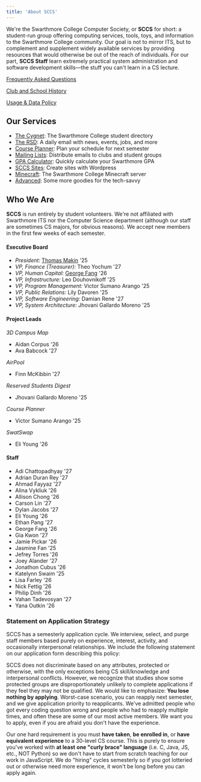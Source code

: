 ```yaml
---
title: 'About SCCS'
---
```


We're the Swarthmore College Computer Society, or **SCCS** for short: a student-run group offering
computing services, tools, toys, and information to the Swarthmore College community. Our goal is
not to mirror ITS, but to complement and supplement widely available services by providing resources
that would otherwise be out of the reach of individuals. For our part, **SCCS Staff** learn extremely
practical system administration and software development skills&mdash;the stuff you can't learn in a
CS lecture.

[Frequently Asked Questions](/docs/faq)

[Club and School History](/docs/history)

[Usage & Data Policy](/docs/policy)

## Our Services

- [The Cygnet](https://cygnet.sccs.swarthmore.edu): The Swarthmore College student directory
- [The RSD](https://rsd.sccs.swarthmore.edu): A daily email with news, events, jobs, and more
- [Course Planner](https://schedule.sccs.swarthmore.edu): Plan your schedule for next semester
- [Mailing Lists](https://lists.sccs.swarthmore.edu): Distribute emails to clubs and student groups
- [GPA Calculator](https://gpacalc.sccs.swarthmore.edu): Quickly calculate your Swarthmore GPA
- [SCCS Sites](https://sites.sccs.swarthmore.edu): Create sites with Wordpress
- [Minecraft](https://www.sccs.swarthmore.edu/minecraft): The Swarthmore College Minecraft server
- [Advanced](/docs/advanced-services): Some more goodies for the tech-savvy

## Who We Are

**SCCS** is run entirely by student volunteers. We're not affiliated with Swarthmore ITS nor the
Computer Science department (although our staff are sometimes CS majors, for obvious reasons). We
accept new members in the first few weeks of each semester.

#### Executive Board

- *President:* [Thomas Makin](https://thomasmak.in/) '25
- *VP, Finance (Treasurer):* Theo Yochum '27
- *VP, Human Capital:* [George Fang](https://geofang.com/) '26
- *VP, Infrastructure:* Leo Douhovnikoff '25
- *VP, Program Management:*  Victor Sumano Arango '25
- *VP, Public Relations:* Lily Davoren '25
- *VP, Software Engineering:*  Damian Rene '27
- *VP, System Architecture:* Jhovani Gallardo Moreno '25

#### Project Leads

*3D Campus Map*

- Aidan Corpus '26
- Ava Babcock '27

*AirPool*

- Finn McKibbin '27

*Reserved Students Digest*

- Jhovani Gallardo Moreno '25

*Course Planner*

- Victor Sumano Arango '25

*SwatSwap*

- Eli Young '26

#### Staff

- Adi Chattopadhyay '27
- Adrian Duran Rey '27
- Ahmad Fayyaz '27
- Alina Vykliuk '26
- Allison Chong '26
- Carson Lin '27
- Dylan Jacobs '27
- Eli Young '26
- Ethan Pang '27
- George Fang '26
- Gia Kwon '27
- Jamie Pickar '26
- Jasmine Fan '25
- Jefrey Torres '26
- Joey Alander '27
- Jonathon Cubus '26
- Katelynn Swaim '25
- Lisa Farley '26
- Nick Fettig '26
- Philip Dinh '26
- Vahan Tadevosyan '27
- Yana Outkin '26

### Statement on Application Strategy
SCCS has a semesterly application cycle. We interview, select, and purge staff members based
purely on experience, interest, activity, and occasionally interpersonal relationships. We
include the following statement on our application form describing this policy:

SCCS does not discriminate based on any attributes, protected or otherwise, with the only
exceptions being CS skill/knowledge and interpersonal conflicts. However, we recognize that
studies show some protected groups are disproportionately unlikely to complete applications if
they feel they may not be qualified. We would like to emphasize: **You lose nothing by applying**.
Worst-case scenario, you can reapply next semester, and we give application priority to
reapplicants. We've admitted people who got every coding question wrong and people who had to
reapply multiple times, and often these are some of our most active members. We want you to
apply, even if you are afraid you don't have the experience. 

Our one hard requirement is you must **have taken**, **be enrolled in**, or **have equivalent**
**experience** to a 30-level CS course. This is purely to ensure you've worked with **at least**
**one "curly brace" language** (i.e. C, Java, JS, etc., NOT Python) so we don't have to start
from scratch teaching for our work in JavaScript. We do "hiring" cycles semesterly so if you got
lotteried out or otherwise need more experience, it won't be long before you can apply again.
